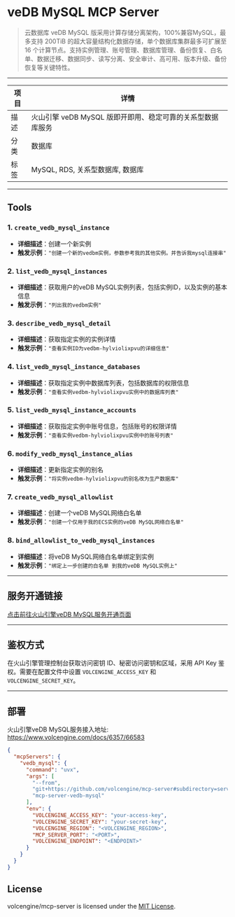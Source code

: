 # veDB MySQL MCP Server
> 云数据库 veDB MySQL 版采用计算存储分离架构，100%兼容MySQL，最多支持 200TiB 的超大容量结构化数据存储，单个数据库集群最多可扩展至 16 个计算节点。支持实例管理、账号管理、数据库管理、备份恢复、白名单、数据迁移、数据同步、读写分离、安全审计、高可用、版本升级、备份恢复等关键特性。

---


| 项目 | 详情 |
| ---- | ---- |
| 描述 | 火山引擎 veDB MySQL 版即开即用、稳定可靠的关系型数据库服务 |
| 分类 | 数据库 |
| 标签 | MySQL, RDS, 关系型数据库, 数据库 |

---

## Tools

### 1. `create_vedb_mysql_instance`
- **详细描述**：创建一个新实例
- **触发示例**：`"创建一个新的vedbm实例，参数参考我的其他实例。并告诉我mysql连接串"`

### 2. `list_vedb_mysql_instances`
- **详细描述**：获取用户的veDB MySQL实例列表，包括实例ID，以及实例的基本信息
- **触发示例**：`"列出我的vedbm实例"`

### 3. `describe_vedb_mysql_detail`
- **详细描述**：获取指定实例的实例详情
- **触发示例**：`"查看实例ID为vedbm-hylviolixpvu的详细信息"`

### 4. `list_vedb_mysql_instance_databases`
- **详细描述**：获取指定实例中数据库列表，包括数据库的权限信息
- **触发示例**：`"查看实例vedbm-hylviolixpvu实例中的数据库列表"`

### 5. `list_vedb_mysql_instance_accounts`
- **详细描述**：获取指定实例中账号信息，包括账号的权限详情
- **触发示例**：`"查看实例vedbm-hylviolixpvu实例中的账号列表"`

### 6. `modify_vedb_mysql_instance_alias`
- **详细描述**：更新指定实例的别名
- **触发示例**：`"将实例vedbm-hylviolixpvu的别名改为生产数据库"`

### 7. `create_vedb_mysql_allowlist`
- **详细描述**：创建一个veDB MySQL网络白名单
- **触发示例**：`"创建一个仅用于我的ECS实例的veDB MySQL网络白名单"`

### 8. `bind_allowlist_to_vedb_mysql_instances`
- **详细描述**：将veDB MySQL网络白名单绑定到实例
- **触发示例**：`"绑定上一步创建的白名单 到我的veDB MySQL实例上"`

---

## 服务开通链接
[点击前往火山引擎veDB MySQL服务开通页面](https://console.volcengine.com/db/vedb-mysql)

---

## 鉴权方式
在火山引擎管理控制台获取访问密钥 ID、秘密访问密钥和区域，采用 API Key 鉴权。需要在配置文件中设置 `VOLCENGINE_ACCESS_KEY` 和 `VOLCENGINE_SECRET_KEY`。

---

## 部署
火山引擎veDB MySQL服务接入地址: <https://www.volcengine.com/docs/6357/66583>
```json
{
  "mcpServers": {
    "vedb_mysql": {
      "command": "uvx",
      "args": [
        "--from",
        "git+https://github.com/volcengine/mcp-server#subdirectory=server/mcp_server_vedb_mysql",
        "mcp-server-vedb-mysql"
      ],
      "env": {
        "VOLCENGINE_ACCESS_KEY": "your-access-key",
        "VOLCENGINE_SECRET_KEY": "your-secret-key",
        "VOLCENGINE_REGION": "<VOLCENGINE_REGION>",
        "MCP_SERVER_PORT": "<PORT>",
        "VOLCENGINE_ENDPOINT": "<ENDPOINT>"
      }
    }
  }
}
```

## License

volcengine/mcp-server is licensed under the [MIT License](https://github.com/volcengine/mcp-server/blob/main/LICENSE).
